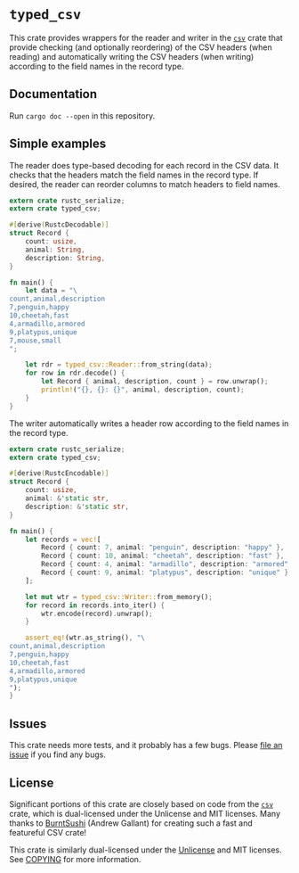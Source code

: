 # `typed_csv`

This crate provides wrappers for the reader and writer in the [`csv`][csv]
crate that provide checking (and optionally reordering) of the CSV headers
(when reading) and automatically writing the CSV headers (when writing)
according to the field names in the record type.

## Documentation

Run `cargo doc --open` in this repository.

## Simple examples

The reader does type-based decoding for each record in the CSV data. It checks
that the headers match the field names in the record type. If desired, the
reader can reorder columns to match headers to field names.

```rust
extern crate rustc_serialize;
extern crate typed_csv;

#[derive(RustcDecodable)]
struct Record {
    count: usize,
    animal: String,
    description: String,
}

fn main() {
    let data = "\
count,animal,description
7,penguin,happy
10,cheetah,fast
4,armadillo,armored
9,platypus,unique
7,mouse,small
";

    let rdr = typed_csv::Reader::from_string(data);
    for row in rdr.decode() {
        let Record { animal, description, count } = row.unwrap();
        println!("{}, {}: {}", animal, description, count);
    }
}
```

The writer automatically writes a header row according to the field names in
the record type.

```rust
extern crate rustc_serialize;
extern crate typed_csv;

#[derive(RustcEncodable)]
struct Record {
    count: usize,
    animal: &'static str,
    description: &'static str,
}

fn main() {
    let records = vec![
        Record { count: 7, animal: "penguin", description: "happy" },
        Record { count: 10, animal: "cheetah", description: "fast" },
        Record { count: 4, animal: "armadillo", description: "armored" },
        Record { count: 9, animal: "platypus", description: "unique" },
    ];

    let mut wtr = typed_csv::Writer::from_memory();
    for record in records.into_iter() {
        wtr.encode(record).unwrap();
    }

    assert_eq!(wtr.as_string(), "\
count,animal,description
7,penguin,happy
10,cheetah,fast
4,armadillo,armored
9,platypus,unique
");
}
```

## Issues

This crate needs more tests, and it probably has a few bugs.
Please [file an issue](https://github.com/jturner314/typed_csv/issues/new) if
you find any bugs.

## License

Significant portions of this crate are closely based on code from
the [`csv`][csv] crate, which is dual-licensed under the Unlicense and MIT
licenses. Many thanks to [BurntSushi](http://burntsushi.net/) (Andrew Gallant)
for creating such a fast and featureful CSV crate!

This crate is similarly dual-licensed under
the [Unlicense](https://unlicense.org/) and MIT licenses.
See [COPYING](COPYING) for more information.

[csv]: https://github.com/BurntSushi/rust-csv
